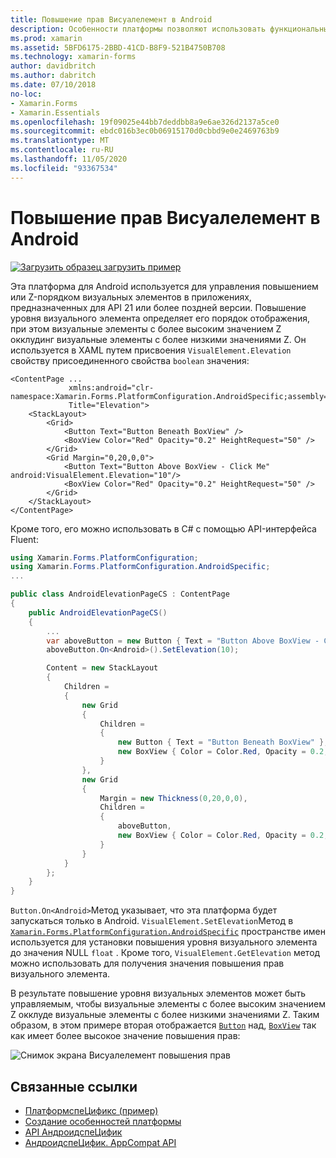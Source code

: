 ```yaml
---
title: Повышение прав Висуалелемент в Android
description: Особенности платформы позволяют использовать функциональные возможности, доступные только на определенной платформе, без реализации пользовательских модулей подготовки отчетов или эффектов. В этой статье объясняется, как использовать зависящую от платформы Android платформу, которая управляет повышением уровня Висуалелементс в приложениях, предназначенных для API 21 или более поздней версии.
ms.prod: xamarin
ms.assetid: 5BFD6175-2BBD-41CD-B8F9-521B4750B708
ms.technology: xamarin-forms
author: davidbritch
ms.author: dabritch
ms.date: 07/10/2018
no-loc:
- Xamarin.Forms
- Xamarin.Essentials
ms.openlocfilehash: 19f09025e44bb7deddbb8a9e6ae326d2137a5ce0
ms.sourcegitcommit: ebdc016b3ec0b06915170d0cbbd9e0e2469763b9
ms.translationtype: MT
ms.contentlocale: ru-RU
ms.lasthandoff: 11/05/2020
ms.locfileid: "93367534"
---
```

# <a name="visualelement-elevation-on-android"></a>Повышение прав Висуалелемент в Android

[![Загрузить образец](~/media/shared/download.png) загрузить пример](/samples/xamarin/xamarin-forms-samples/userinterface-platformspecifics)

Эта платформа для Android используется для управления повышением или Z-порядком визуальных элементов в приложениях, предназначенных для API 21 или более поздней версии. Повышение уровня визуального элемента определяет его порядок отображения, при этом визуальные элементы с более высоким значением Z окклудинг визуальные элементы с более низкими значениями Z. Он используется в XAML путем присвоения `VisualElement.Elevation` свойству присоединенного свойства `boolean` значения:

```xaml
<ContentPage ...
             xmlns:android="clr-namespace:Xamarin.Forms.PlatformConfiguration.AndroidSpecific;assembly=Xamarin.Forms.Core"
             Title="Elevation">
    <StackLayout>
        <Grid>
            <Button Text="Button Beneath BoxView" />
            <BoxView Color="Red" Opacity="0.2" HeightRequest="50" />
        </Grid>        
        <Grid Margin="0,20,0,0">
            <Button Text="Button Above BoxView - Click Me" android:VisualElement.Elevation="10"/>
            <BoxView Color="Red" Opacity="0.2" HeightRequest="50" />
        </Grid>
    </StackLayout>
</ContentPage>
```

Кроме того, его можно использовать в C# с помощью API-интерфейса Fluent:

```csharp
using Xamarin.Forms.PlatformConfiguration;
using Xamarin.Forms.PlatformConfiguration.AndroidSpecific;
...

public class AndroidElevationPageCS : ContentPage
{
    public AndroidElevationPageCS()
    {
        ...
        var aboveButton = new Button { Text = "Button Above BoxView - Click Me" };
        aboveButton.On<Android>().SetElevation(10);

        Content = new StackLayout
        {
            Children =
            {
                new Grid
                {
                    Children =
                    {
                        new Button { Text = "Button Beneath BoxView" },
                        new BoxView { Color = Color.Red, Opacity = 0.2, HeightRequest = 50 }
                    }
                },
                new Grid
                {
                    Margin = new Thickness(0,20,0,0),
                    Children =
                    {
                        aboveButton,
                        new BoxView { Color = Color.Red, Opacity = 0.2, HeightRequest = 50 }
                    }
                }
            }
        };
    }
}
```

`Button.On<Android>`Метод указывает, что эта платформа будет запускаться только в Android. `VisualElement.SetElevation`Метод в [`Xamarin.Forms.PlatformConfiguration.AndroidSpecific`](xref:Xamarin.Forms.PlatformConfiguration.AndroidSpecific) пространстве имен используется для установки повышения уровня визуального элемента до значения NULL `float` . Кроме того, `VisualElement.GetElevation` метод можно использовать для получения значения повышения прав визуального элемента.

В результате повышение уровня визуальных элементов может быть управляемым, чтобы визуальные элементы с более высоким значением Z окклуде визуальные элементы с более низкими значениями Z. Таким образом, в этом примере вторая отображается [`Button`](xref:Xamarin.Forms.Button) над, [`BoxView`](xref:Xamarin.Forms.BoxView) так как имеет более высокое значение повышения прав:

![Снимок экрана Висуалелемент повышения прав](visualelement-elevation-images/elevation.png)

## <a name="related-links"></a>Связанные ссылки

- [ПлатформспеЦификс (пример)](/samples/xamarin/xamarin-forms-samples/userinterface-platformspecifics)
- [Создание особенностей платформы](~/xamarin-forms/platform/platform-specifics/index.md#creating-platform-specifics)
- [API АндроидспеЦифик](xref:Xamarin.Forms.PlatformConfiguration.AndroidSpecific)
- [АндроидспеЦифик. AppCompat API](xref:Xamarin.Forms.PlatformConfiguration.AndroidSpecific.AppCompat)